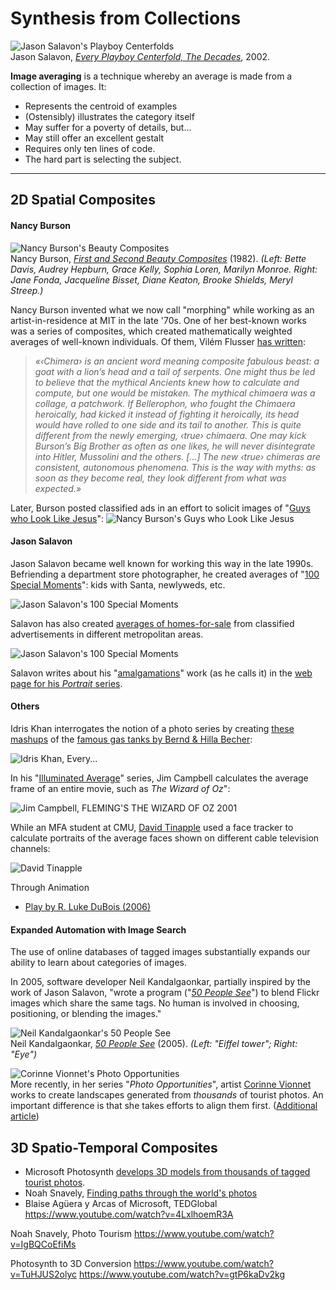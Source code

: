 # Synthesis from Collections

![Jason Salavon's Playboy Centerfolds](images/image-averaging/datavis_salavon_playboy.jpg)<br />
Jason Salavon, *[Every Playboy Centerfold, The Decades](http://salavon.com/work/EveryPlayboyCenterfoldDecades/)*, 2002.

**Image averaging** is a technique whereby an average is made from a collection of images. It: 

* Represents the centroid of examples
* (Ostensibly) illustrates the category itself
* May suffer for a poverty of details, but...
* May still offer an excellent gestalt
* Requires only ten lines of code. 
* The hard part is selecting the subject.

---

## 2D Spatial Composites 

#### Nancy Burson

![Nancy Burson's Beauty Composites](images/image-averaging/burson-beauty-composites.jpg)<br />
Nancy Burson, *[First and Second Beauty Composites](http://www.medienkunstnetz.de/works/first-and-second-beauty/)* (1982). *(Left: Bette Davis, Audrey Hepburn, Grace Kelly, Sophia Loren, Marilyn Monroe. Right: Jane Fonda, Jacqueline Bisset, Diane Keaton, Brooke Shields, Meryl Streep.)*

Nancy Burson invented what we now call "morphing" while working as an artist-in-residence at MIT in the late '70s. One of her best-known works was a series of composites, which created mathematically weighted averages of well-known individuals. Of them, Vilém Flusser [has written](http://www.medienkunstnetz.de/works/first-and-second-beauty/): 

> *«‹Chimera› is an ancient word meaning composite fabulous beast: a goat with a lion’s head and a tail of serpents. One might thus be led to believe that the mythical Ancients knew how to calculate and compute, but one would be mistaken. The mythical chimaera was a collage, a patchwork. If Bellerophon, who fought the Chimaera heroically, had kicked it instead of fighting it heroically, its head would have rolled to one side and its tail to another. This is quite different from the newly emerging, ‹true› chimaera. One may kick Burson’s Big Brother as often as one likes, he will never disintegrate into Hitler, Mussolini and the others. [...] 
The new ‹true› chimeras are consistent, autonomous phenomena. This is the way with myths: as soon as they become real, they look different from what was expected.»* 

Later, Burson posted classified ads in an effort to solicit images of "[Guys who Look Like Jesus](http://nancyburson.com/guys-who-look-like-jesuswomen-who-look-like-mary/)":
![Nancy Burson's Guys who Look Like Jesus](images/image-averaging/burson_jesus_guys.jpg)<br />

#### Jason Salavon

Jason Salavon became well known for working this way in the late 1990s. Befriending a department store photographer, he created averages of "[100 Special Moments](http://salavon.com/work/SpecialMoments/)": kids with Santa, newlyweds, etc. 

![Jason Salavon's 100 Special Moments](images/image-averaging/datavis_salavon_santa_wedding.jpg)<br />

Salavon has also created [averages of homes-for-sale](http://salavon.com/work/Homes/) from classified advertisements in different metropolitan areas. 

![Jason Salavon's 100 Special Moments](images/image-averaging/salavon-homes.jpg)<br />

Salavon writes about his "[amalgamations](http://salavon.com/work/category/amalgamations/)" work (as he calls it) in the [web page for his *Portrait* series](http://salavon.com/work/Portrait/).

#### Others 

Idris Khan interrogates the notion of a photo series by creating [these mashups](http://www.saatchigallery.com/artists/idris_khan.htm) of the [famous gas tanks by Bernd & Hilla Becher](http://c4gallery.com/artist/database/bernd-hilla-becher/bernd-hilla-becher.html):

![Idris Khan, Every...](images/image-averaging/idris-khan-every.jpg)<br />

In his "[Illuminated Average](http://www.jimcampbell.tv/portfolio/still_image_works/illuminated_averages/index.html)" series, Jim Campbell calculates the average frame of an entire movie, such as *The Wizard of Oz*": 

![Jim Campbell, FLEMING'S THE WIZARD OF OZ 2001](images/image-averaging/jim-campbell-wizard-of-oz.jpg)<br />

While an MFA student at CMU, [David Tinapple](http://herbergerinstitute.asu.edu/faculty/selectone.php?ID=4832) used a face tracker to calculate portraits of the average faces shown on different cable television channels: 

![David Tinapple](images/image-averaging/tinapple-video-faces.jpg)<br />

Through Animation

* [Play by R. Luke DuBois (2006)](https://www.youtube.com/watch?v=VzFA11pQIIo)

#### Expanded Automation with Image Search

The use of online databases of tagged images substantially expands our ability to learn about categories of images. 

In 2005, software developer Neil Kandalgaonkar, partially inspired by the work of Jason Salavon, "wrote a program ("*[50 People See](http://neilk.net/blog/2005/03/15/50-people-see/)*") to blend Flickr images which share the same tags. No human is involved in choosing, positioning, or blending the images."

![Neil Kandalgaonkar's 50 People See](images/image-averaging/neil-kandalgaonkar-tagovision.jpg)<br />
Neil Kandalgaonkar, *[50 People See](http://neilk.net/blog/2005/03/15/50-people-see/)* (2005). *(Left: "Eiffel tower"; Right: "Eye")*

![Corinne Vionnet's Photo Opportunities](images/image-averaging/corinne-vionnet-photoopportunities.jpg)<br />
More recently, in her series "*Photo Opportunities*", artist [Corinne Vionnet](http://www.corinnevionnet.com/-photo-opportunities.html) works to create landscapes generated from *thousands* of tourist photos. An important difference is that she takes efforts to align them first. ([Additional article](http://petapixel.com/2013/10/23/photo-opportunities-interview-artist-corinne-vionnet/))

## 3D Spatio-Temporal Composites

* Microsoft Photosynth [develops 3D models from thousands of tagged tourist photos](http://phototour.cs.washington.edu/).
* Noah Snavely, [Finding paths through the world's photos](http://phototour.cs.washington.edu/findingpaths/)
* Blaise Agüera y Arcas of Microsoft, TEDGlobal https://www.youtube.com/watch?v=4LxlhoemR3A

Noah Snavely, Photo Tourism
https://www.youtube.com/watch?v=IgBQCoEfiMs

Photosynth to 3D Conversion
https://www.youtube.com/watch?v=TuHJUS2olyc
https://www.youtube.com/watch?v=gtP6kaDv2kg


